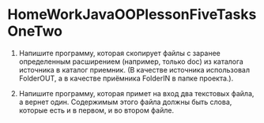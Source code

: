 # HomeWorkJavaOOPlessonFiveTasksOneTwo

1. Напишите программу, которая скопирует файлы с заранее
определенным расширением (например, только doc) из
каталога источника в каталог приемник. 
(В качестве источника использовал FolderOUT, а в качестве приёмника FolderIN в папке проекта.).


2. Напишите программу, которая примет на вход два текстовых файла, а вернет один. Содержимым этого файла
должны быть слова, которые есть и в первом, и во втором файле.
